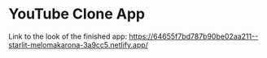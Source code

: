 # YouTube Clone App

Link to the look of the finished app:
https://64655f7bd787b90be02aa211--starlit-melomakarona-3a9cc5.netlify.app/
